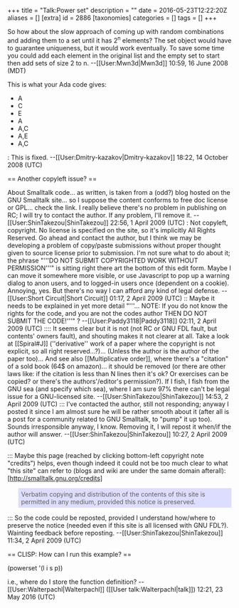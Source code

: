 +++
title = "Talk:Power set"
description = ""
date = 2016-05-23T12:22:20Z
aliases = []
[extra]
id = 2886
[taxonomies]
categories = []
tags = []
+++

So how about the slow approach of coming up with random combinations and adding them to a set until it has 2<sup>n</sup> elements? The set object would have to guarantee uniqueness, but it would work eventually. To save some time you could add each element in the original list and the empty set to start then add sets of size 2 to n. --[[User:Mwn3d|Mwn3d]] 10:59, 16 June 2008 (MDT)

This is what your Ada code gives:
* A
* C
* E
* A
* A,C
* A,E
* A,C

: This is fixed. --[[User:Dmitry-kazakov|Dmitry-kazakov]] 18:22, 14 October 2008 (UTC)

== Another copyleft issue? ==

About Smalltalk code... as written, is taken from a (odd?) blog hosted on the GNU Smalltalk site... so I suppose the content conforms to free doc license or GPL... check the link. I really believe there's no problem in publishing on RC; I will try to contact the author. If any problem, I'll remove it. --[[User:ShinTakezou|ShinTakezou]] 22:56, 1 April 2009 (UTC)
: Not copyleft, copyright.  No license is specified on the site, so it's implicitly All Rights Reserved.  Go ahead and contact the author, but I think we may be developing a problem of copy/paste submissions without proper thought given to source license prior to submission. I'm not sure what to do about it; the phrase "'''DO NOT SUBMIT COPYRIGHTED WORK WITHOUT PERMISSION'''" is sitting right there art the bottom of this edit form.  Maybe I can move it somewhere more visible, or use Javascript to pop up a warning dialog to anon users, and to logged-in users once (dependent on a cookie).  Annoying, yes.  But there's no way I can afford any kind of legal defense. --[[User:Short Circuit|Short Circuit]] 01:17, 2 April 2009 (UTC)
:: Maybe it needs to be explained in yet more detail "'''... NOTE: If you do not know the rights for the code, and you are not the codes author THEN DO NOT SUBMIT THE CODE!'''" ? --[[User:Paddy3118|Paddy3118]] 02:11, 2 April 2009 (UTC)
:::: It seems clear but it is not (not RC or GNU FDL fault, but contents' owners fault), and shouting makes it not clearer at all. Take a look at [[Spiral#J]] (''derivative'' work of a paper where the copyright is not explicit, so all right reserved...?)... (Unless the author is the author of the paper too)... And see also [[Multiplicative order]], where there's a "citation" of a sold book (64$ on amazon)... it should be removed (or there are other laws like: if the citation is less than N lines then it's ok? Or exercises can be copied? or there's the authors'/editor's permission?). If I fish, I fish from the GNU sea (and specify which sea), where I am sure 97% there can't be legal issue for a GNU-licensed site. --[[User:ShinTakezou|ShinTakezou]] 14:53, 2 April 2009 (UTC)
::: I've contacted the author, still not responding; anyway I posted it since I am almost sure he will be rather smooth about it (after all is a post for a community related to GNU Smalltalk, to "pump" it up too). Sounds irresponsible anyway, I know. Removing it, I will repost it when/if the author will answer. --[[User:ShinTakezou|ShinTakezou]] 10:27, 2 April 2009 (UTC)

::: Maybe this page (reached by clicking bottom-left copyright note "credits") helps, even though indeed it could not be too much clear to what "this site" can refer to (blogs and wiki are under the same domain afterall): [http://smalltalk.gnu.org/credits]

<blockquote style="padding:5px;background-color:#DDF">Verbatim copying and distribution of the contents of this site is permitted in any medium, provided this notice is preserved.</blockquote>

::: So the code could be reposted, provided I understand how/where to preserve the notice (needed even if this site is all licensed with GNU FDL?). Wainting feedback before reposting. --[[User:ShinTakezou|ShinTakezou]] 11:34, 2 April 2009 (UTC)

== CLISP: How can I run this example? ==

(powerset '(l i s p))

i.e., where do I store the function definition?
--[[User:Walterpachl|Walterpachl]] ([[User talk:Walterpachl|talk]]) 12:21, 23 May 2016 (UTC)

